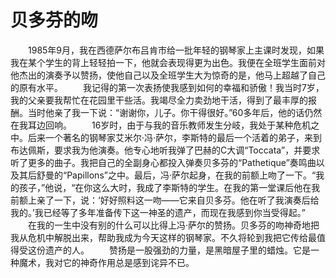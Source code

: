 # 贝多芬的吻
　　1985年9月，我在西德萨尔布吕肯市给一批年轻的钢琴家上主课时发现，如果我在某个学生的背上轻轻拍一下，他就会表现得更为出色。我便在全班学生面前对他杰出的演奏予以赞扬，使他自己以及全班学生大为惊奇的是，他马上超越了自己的原有水平。 
　　我记得的第一次表扬使我感到如何的幸福和骄傲！我当时7岁，我的父亲要我帮忙在花园里干些活。我竭尽全力卖劲地干活，得到了最丰厚的报酬。当时他亲了我一下说：“谢谢你，儿子。你干得很好。”60多年后，他的话仍然在我耳边回响。 
　　16岁时，由于与我的音乐教师发生分岐，我处于某种危机之中。后来一个著名的钢琴家艾米尔·冯·萨尔，李斯特的最后一个活着的弟子，来到布达佩斯，要求我为他演奏。他专心地听我弹了巴赫的C大调“Toccata”，并要求听了更多的曲子。我把自己的全副身心都投入弹奏贝多芬的“Pathetique”奏鸣曲以及其后舒曼的“Papillons”之中。最后，冯·萨尔起身，在我的前额上吻了一下。“我的孩子，”他说，“在你这么大时，我成了李斯特的学生。在我的第一堂课后他在我前额上亲了一下，说：‘好好照料这一吻——它来自贝多芬。他在听了我演奏后给我的。’我已经等了多年准备传下这一神圣的遗产，而现在我感到你当受得起。” 
　　在我的一生中没有别的什么可以比得上冯·萨尔的赞扬。贝多芬的吻神奇地把我从危机中解脱出来，帮助我成为今天这样的钢琴家。不久将轮到我把它传给最值得受这份遗产的人。 
　　赞扬是一股强劲的力量，是黑暗屋子里的蜡烛。它是一种魔术，我对它的神奇作用总是感到诧异不已。
 